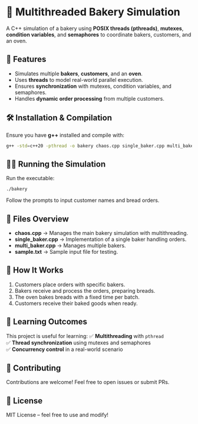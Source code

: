 # 🍞 Multithreaded Bakery Simulation

A C++ simulation of a bakery using **POSIX threads (pthreads)**, **mutexes**, **condition variables**, and **semaphores** to coordinate bakers, customers, and an oven.

## 🚀 Features
- Simulates multiple **bakers**, **customers**, and an **oven**.
- Uses **threads** to model real-world parallel execution.
- Ensures **synchronization** with mutexes, condition variables, and semaphores.
- Handles **dynamic order processing** from multiple customers.

## 🛠️ Installation & Compilation
Ensure you have **g++** installed and compile with:
```sh
g++ -std=c++20 -pthread -o bakery chaos.cpp single_baker.cpp multi_baker.cpp
```

## 🏃‍♂️ Running the Simulation
Run the executable:
```sh
./bakery
```
Follow the prompts to input customer names and bread orders.

## 📂 Files Overview
- **chaos.cpp** → Manages the main bakery simulation with multithreading.
- **single_baker.cpp** → Implementation of a single baker handling orders.
- **multi_baker.cpp** → Manages multiple bakers.
- **sample.txt** → Sample input file for testing.

## 🔧 How It Works
1. Customers place orders with specific bakers.
2. Bakers receive and process the orders, preparing breads.
3. The oven bakes breads with a fixed time per batch.
4. Customers receive their baked goods when ready.

## 🎯 Learning Outcomes
This project is useful for learning:
✅ **Multithreading** with `pthread`  
✅ **Thread synchronization** using mutexes and semaphores  
✅ **Concurrency control** in a real-world scenario  

## 🤝 Contributing
Contributions are welcome! Feel free to open issues or submit PRs.

## 📜 License
MIT License – feel free to use and modify!


